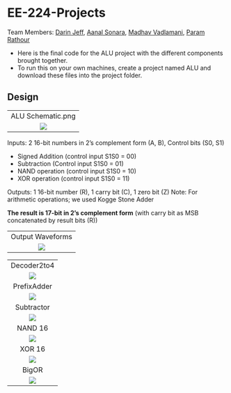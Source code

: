 # EE-224-Projects

Team Members: [Darin Jeff](https://github.com/DarinJeff), [Aanal Sonara](https://github.com/Aanal2901), [Madhav Vadlamani](https://github.com/nikola-tesla17), [Param Rathour](https://github.com/paramrathour)

- Here is the final code for the ALU project with the different components brought together.
- To run this on your own machines, create a project named ALU and download these files into the project folder.

## Design

<table style="text-align:center;">
  <tr>
    <td>ALU Schematic.png</td>
  </tr>
  <tr>
    <td><img src="Images/ALU Schematic.png"></td>
  </tr>
</table>

Inputs: 2 16-bit numbers in 2’s complement form (A, B), Control bits (S0, S1)

- Signed Addition (control input S1S0 = 00) 
- Subtraction (Control input S1S0 = 01) 
- NAND operation (control input S1S0 = 10) 
- XOR operation (control input S1S0 = 11)

Outputs: 1 16-bit number (R), 1 carry bit (C), 1 zero bit (Z)
Note: For arithmetic operations; we used Kogge Stone Adder

**The result is 17-bit in 2’s complement form** (with carry bit as MSB concatenated by result bits (R))

<table style="text-align:center;">
  <tr>
    <td>Output Waveforms</td>
  </tr>
  <tr>
    <td><img src="Images/Output Waveforms.png"></td>
  </tr>
</table>

<table style="text-align:center;">
  <tr>
    <td>Decoder2to4</td>
  </tr>
  <tr>
    <td><img src="Images/Decoder2to4.png"></td>
  </tr>
  <tr>
    <td>PrefixAdder</td>
  </tr>
  <tr>
    <td><img src="Images/PrefixAdder.png"></td>
  </tr>
  <tr>
    <td>Subtractor</td>
  </tr>
  <tr>
    <td><img src="Images/Subtractor.png"></td>
  </tr>
  <tr>
    <td>NAND 16</td>
  </tr>
  <tr>
    <td><img src="Images/NAND 16.png"></td>
  </tr>
  <tr>
    <td>XOR 16</td>
  </tr>
  <tr>
    <td><img src="Images/XOR 16.png"></td>
  </tr>
  <tr>
    <td>BigOR</td>
  </tr>
  <tr>
    <td><img src="Images/BigOR.png"></td>
  </tr>
</table>